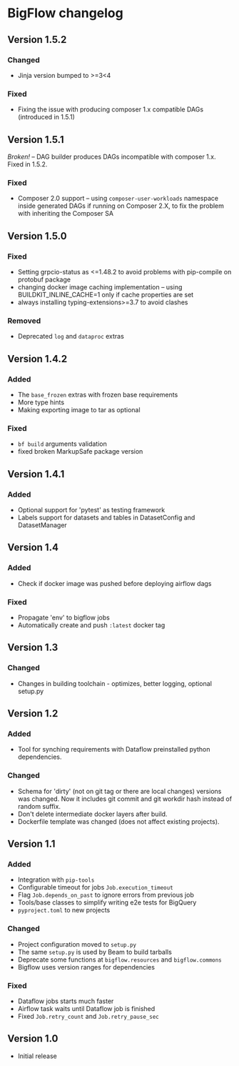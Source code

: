 # BigFlow changelog

## Version 1.5.2

### Changed

* Jinja version bumped to >=3<4

### Fixed

* Fixing the issue with producing composer 1.x compatible DAGs (introduced in 1.5.1)

## Version 1.5.1

*Broken!* – DAG builder produces DAGs incompatible with composer 1.x. Fixed in 1.5.2.

### Fixed

* Composer 2.0 support – using `composer-user-workloads` namespace inside generated DAGs if running on Composer 2.X, to fix the problem with inheriting the Composer SA

## Version 1.5.0

### Fixed

* Setting grpcio-status as <=1.48.2 to avoid problems with pip-compile on protobuf package
* changing docker image caching implementation – using BUILDKIT_INLINE_CACHE=1 only if cache properties are set
* always installing typing-extensions>=3.7 to avoid clashes

### Removed

* Deprecated `log` and `dataproc` extras

## Version 1.4.2

### Added

* The `base_frozen` extras with frozen base requirements
* More type hints
* Making exporting image to tar as optional

### Fixed

 * `bf build` arguments validation
 * fixed broken MarkupSafe package version

## Version 1.4.1

### Added

 * Optional support for 'pytest' as testing framework
 * Labels support for datasets and tables in DatasetConfig and DatasetManager

## Version 1.4

### Added

 * Check if docker image was pushed before deploying airflow dags

### Fixed

 * Propagate 'env' to bigflow jobs
 * Automatically create and push `:latest` docker tag

## Version 1.3

### Changed

* Changes in building toolchain - optimizes, better logging, optional setup.py

## Version 1.2

### Added

* Tool for synching requirements with Dataflow preinstalled python dependencies.

### Changed

* Schema for 'dirty' (not on git tag or there are local changes) versions was changed.
  Now it includes git commit and git workdir hash instead of random suffix.
* Don't delete intermediate docker layers after build.
* Dockerfile template was changed (does not affect existing projects).

## Version 1.1

### Added

* Integration with `pip-tools`
* Configurable timeout for jobs `Job.execution_timeout`
* Flag `Job.depends_on_past` to ignore errors from previous job
* Tools/base classes to simplify writing e2e tests for BigQuery
* `pyproject.toml` to new projects

### Changed

* Project configuration moved to `setup.py`
* The same `setup.py` is used by Beam to build tarballs
* Deprecate some functions at `bigflow.resources` and `bigflow.commons`
* Bigflow uses version ranges for dependencies

### Fixed

* Dataflow jobs starts much faster
* Airflow task waits until Dataflow job is finished
* Fixed `Job.retry_count` and `Job.retry_pause_sec`

## Version 1.0

* Initial release
